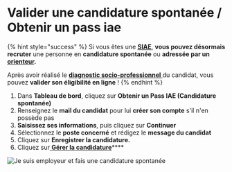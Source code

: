 # Valider une candidature spontanée / Obtenir un pass iae

{% hint style="success" %}
Si vous êtes une [**SIAE**](https://doc.inclusion.beta.gouv.fr/presentation/employeurs-solidaires), **vous pouvez désormais recruter** une personne en **candidature spontanée** ou **adressée par un** [**orienteur**](https://doc.inclusion.beta.gouv.fr/pourquoi-une-plateforme-de-linclusion/qui-sont-les-differents-prescripteurs/orienteur)**.** 

Après avoir réalisé le [**diagnostic socio-professionnel** ](https://doc.inclusion.beta.gouv.fr/qui-est-eligible-iae-criteres-eligibilite#diagnostic_de_reference)du candidat, vous pouvez **valider son éligibilité en ligne** !
{% endhint %}

1. Dans **Tableau de bord**, cliquez sur **Obtenir un Pass IAE \(Candidature spontanée\)**
2. Renseignez le **mail du candidat** pour lui **créer son compte** s'il n'en possède pas
3. **Saisissez ses informations**, puis cliquez sur **Continuer**
4. Sélectionnez le **poste concerné** et rédigez le **message du candidat**
5. Cliquez sur **Enregistrer la candidature.** 
6. Cliquez sur[ **Gérer la candidature**](gerer-les-candidatures-et-leligibilite.md)\*\*\*\*

![Je suis employeur et fais une candidature spontan&#xE9;e](https://s5.gifyu.com/images/demo-employeur-spontv2.gif)

